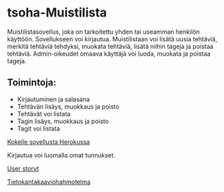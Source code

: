 # tsoha-Muistilista

Muistilistasovellus, joka on tarkoitettu yhden tai useamman henkilön käyttöön. Sovellukseen voi kirjautua. Muistilistaan voi lisätä uusia tehtäviä, merkitä tehtäviä tehdyksi, muokata tehtäviä, lisätä niihin tageja ja poistaa tehtäviä. Admin-oikeudet omaava käyttäjä voi luoda, muokata ja poistaa tageja. 

## Toimintoja:

* Kirjautuminen ja salasana
* Tehtävän lisäys, muokkaus ja poisto
* Tehtävät voi listata
* Tagin lisäys, muokkaus ja poisto
* Tagit voi listata

[Kokeile sovellusta Herokussa](https://tsoha-todolist-python.herokuapp.com/)

Kirjautua voi luomalla omat tunnukset.

[User storyt](https://github.com/strajama/tsoha-todolist/blob/master/documentation/user%20stories.md)

[Tietokantakaaviohahmotelma](https://github.com/strajama/tsoha-todolist/blob/master/documentation/tietokantakaaviohahmotelma.jpg) 

